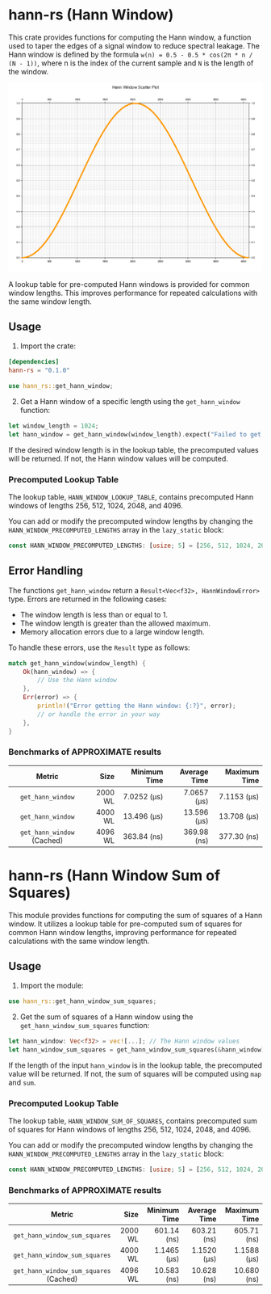 # hann-rs (Hann Window)
This crate provides functions for computing the Hann window, a function used to taper the edges of a signal window to reduce spectral leakage. The Hann window is defined by the formula `w(n) = 0.5 - 0.5 * cos(2π * n / (N - 1))`, where n is the index of the current sample and `N` is the length of the window.

![Plot](./plots/hann_window_scatter_plot.png)

A lookup table for pre-computed Hann windows is provided for common window lengths. This improves performance for repeated calculations with the same window length.

## Usage
1. Import the crate:

```toml
[dependencies]
hann-rs = "0.1.0"
```

```rust
use hann_rs::get_hann_window;
```

2. Get a Hann window of a specific length using the `get_hann_window` function:

```rust
let window_length = 1024;
let hann_window = get_hann_window(window_length).expect("Failed to get the Hann window");
```
If the desired window length is in the lookup table, the precomputed values will be returned. If not, the Hann window values will be computed.

### Precomputed Lookup Table
The lookup table, `HANN_WINDOW_LOOKUP_TABLE`, contains precomputed Hann windows of lengths 256, 512, 1024, 2048, and 4096.

You can add or modify the precomputed window lengths by changing the `HANN_WINDOW_PRECOMPUTED_LENGTHS` array in the `lazy_static` block:

```rust
const HANN_WINDOW_PRECOMPUTED_LENGTHS: [usize; 5] = [256, 512, 1024, 2048, 4096];
```
## Error Handling
The functions `get_hann_window` return a `Result<Vec<f32>, HannWindowError>` type. Errors are returned in the following cases:


- The window length is less than or equal to 1.
- The window length is greater than the allowed maximum.
- Memory allocation errors due to a large window length.

To handle these errors, use the `Result` type as follows:

```rust
match get_hann_window(window_length) {
    Ok(hann_window) => {
        // Use the Hann window
    },
    Err(error) => {
        println!("Error getting the Hann window: {:?}", error);
        // or handle the error in your way
    },
}
```

### Benchmarks of **APPROXIMATE** results

|Metric  | Size | Minimum Time  | Average Time  | Maximum Time  |
:-------:|-----:|------------------:|------------------:|------------------:|
`get_hann_window` | 2000 WL  | 7.0252 (µs) | 7.0657 (µs) | 7.1153 (µs) |
`get_hann_window` | 4000 WL  | 13.496 (µs) | 13.596 (µs)| 13.708 (µs) |
`get_hann_window` (Cached) | 4096 WL  | 363.84 (ns) | 369.98 (ns) | 377.30 (ns) | 


# hann-rs (Hann Window Sum of Squares)
This module provides functions for computing the sum of squares of a Hann window. It utilizes a lookup table for pre-computed sum of squares for common Hann window lengths, improving performance for repeated calculations with the same window length.

## Usage
1. Import the module:

```rust
use hann_rs::get_hann_window_sum_squares;
```

2. Get the sum of squares of a Hann window using the `get_hann_window_sum_squares` function:

```rust
let hann_window: Vec<f32> = vec![...]; // The Hann window values
let hann_window_sum_squares = get_hann_window_sum_squares(&hann_window);
```

If the length of the input `hann_window` is in the lookup table, the precomputed value will be returned. If not, the sum of squares will be computed using `map` and `sum`.

### Precomputed Lookup Table
The lookup table, `HANN_WINDOW_SUM_OF_SQUARES`, contains precomputed sum of squares for Hann windows of lengths 256, 512, 1024, 2048, and 4096.

You can add or modify the precomputed window lengths by changing the `HANN_WINDOW_PRECOMPUTED_LENGTHS` array in the `lazy_static` block:

```rust
const HANN_WINDOW_PRECOMPUTED_LENGTHS: [usize; 5] = [256, 512, 1024, 2048, 4096];
```

### Benchmarks of **APPROXIMATE** results

|Metric  | Size | Minimum Time  | Average Time  | Maximum Time  |
:-------:|-----:|------------------:|------------------:|------------------:|
`get_hann_window_sum_squares` | 2000 WL |  601.14 (ns) | 603.21 (ns) | 605.71 (ns) |
`get_hann_window_sum_squares` | 4000 WL |  1.1465 (µs)| 1.1520 (µs) | 1.1588 (µs) |
`get_hann_window_sum_squares` (Cached) | 4096 WL  | 10.583 (ns) | 10.628 (ns) | 10.680 (ns) |
